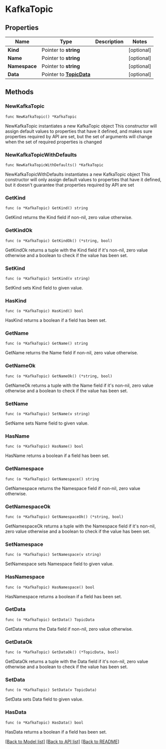 # KafkaTopic

## Properties

Name | Type | Description | Notes
------------ | ------------- | ------------- | -------------
**Kind** | Pointer to **string** |  | [optional] 
**Name** | Pointer to **string** |  | [optional] 
**Namespace** | Pointer to **string** |  | [optional] 
**Data** | Pointer to [**TopicData**](TopicData.md) |  | [optional] 

## Methods

### NewKafkaTopic

`func NewKafkaTopic() *KafkaTopic`

NewKafkaTopic instantiates a new KafkaTopic object
This constructor will assign default values to properties that have it defined,
and makes sure properties required by API are set, but the set of arguments
will change when the set of required properties is changed

### NewKafkaTopicWithDefaults

`func NewKafkaTopicWithDefaults() *KafkaTopic`

NewKafkaTopicWithDefaults instantiates a new KafkaTopic object
This constructor will only assign default values to properties that have it defined,
but it doesn't guarantee that properties required by API are set

### GetKind

`func (o *KafkaTopic) GetKind() string`

GetKind returns the Kind field if non-nil, zero value otherwise.

### GetKindOk

`func (o *KafkaTopic) GetKindOk() (*string, bool)`

GetKindOk returns a tuple with the Kind field if it's non-nil, zero value otherwise
and a boolean to check if the value has been set.

### SetKind

`func (o *KafkaTopic) SetKind(v string)`

SetKind sets Kind field to given value.

### HasKind

`func (o *KafkaTopic) HasKind() bool`

HasKind returns a boolean if a field has been set.

### GetName

`func (o *KafkaTopic) GetName() string`

GetName returns the Name field if non-nil, zero value otherwise.

### GetNameOk

`func (o *KafkaTopic) GetNameOk() (*string, bool)`

GetNameOk returns a tuple with the Name field if it's non-nil, zero value otherwise
and a boolean to check if the value has been set.

### SetName

`func (o *KafkaTopic) SetName(v string)`

SetName sets Name field to given value.

### HasName

`func (o *KafkaTopic) HasName() bool`

HasName returns a boolean if a field has been set.

### GetNamespace

`func (o *KafkaTopic) GetNamespace() string`

GetNamespace returns the Namespace field if non-nil, zero value otherwise.

### GetNamespaceOk

`func (o *KafkaTopic) GetNamespaceOk() (*string, bool)`

GetNamespaceOk returns a tuple with the Namespace field if it's non-nil, zero value otherwise
and a boolean to check if the value has been set.

### SetNamespace

`func (o *KafkaTopic) SetNamespace(v string)`

SetNamespace sets Namespace field to given value.

### HasNamespace

`func (o *KafkaTopic) HasNamespace() bool`

HasNamespace returns a boolean if a field has been set.

### GetData

`func (o *KafkaTopic) GetData() TopicData`

GetData returns the Data field if non-nil, zero value otherwise.

### GetDataOk

`func (o *KafkaTopic) GetDataOk() (*TopicData, bool)`

GetDataOk returns a tuple with the Data field if it's non-nil, zero value otherwise
and a boolean to check if the value has been set.

### SetData

`func (o *KafkaTopic) SetData(v TopicData)`

SetData sets Data field to given value.

### HasData

`func (o *KafkaTopic) HasData() bool`

HasData returns a boolean if a field has been set.


[[Back to Model list]](../README.md#documentation-for-models) [[Back to API list]](../README.md#documentation-for-api-endpoints) [[Back to README]](../README.md)


